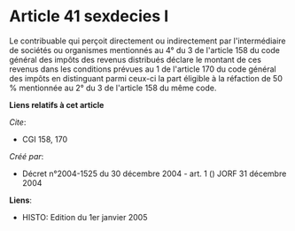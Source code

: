 # Article 41 sexdecies I

Le contribuable qui perçoit directement ou indirectement par l'intermédiaire de sociétés ou organismes mentionnés au 4° du 3
de l'article 158 du code général des impôts des revenus distribués déclare le montant de ces revenus dans les conditions
prévues au 1 de l'article 170 du code général des impôts en distinguant parmi ceux-ci la part éligible à la réfaction de 50 %
mentionnée au 2° du 3 de l'article 158 du même code.

**Liens relatifs à cet article**

_Cite_:

  - CGI 158, 170

_Créé par_:

  - Décret n°2004-1525 du 30 décembre 2004 - art. 1 () JORF 31 décembre 2004

**Liens**:

  - HISTO: Edition du 1er janvier 2005
